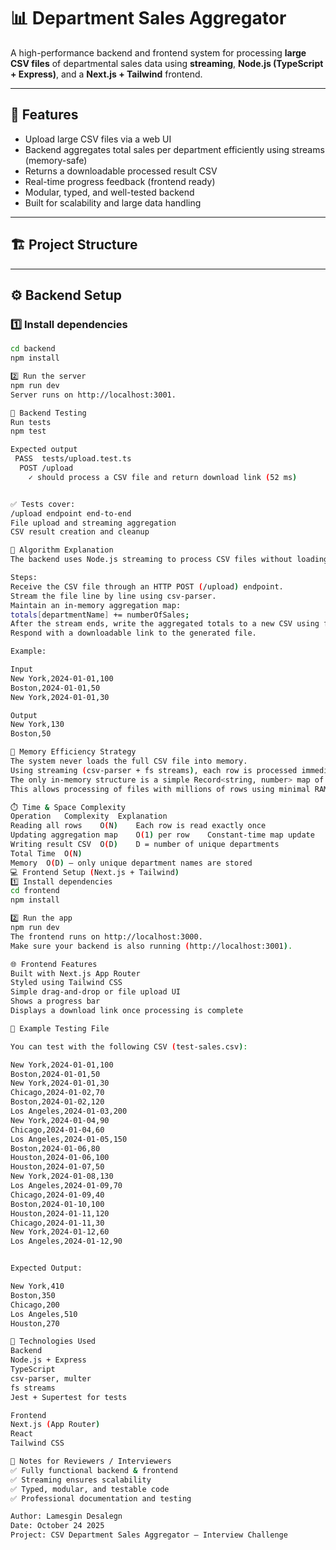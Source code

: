 # 📊 Department Sales Aggregator

A high-performance backend and frontend system for processing **large CSV files** of departmental sales data using **streaming**, **Node.js (TypeScript + Express)**, and a **Next.js + Tailwind** frontend.

---

## 🚀 Features

- Upload large CSV files via a web UI  
- Backend aggregates total sales per department efficiently using streams (memory-safe)  
- Returns a downloadable processed result CSV  
- Real-time progress feedback (frontend ready)  
- Modular, typed, and well-tested backend  
- Built for scalability and large data handling  

---

## 🏗️ Project Structure


---

## ⚙️ Backend Setup

### 1️⃣ Install dependencies
```bash
cd backend
npm install

2️⃣ Run the server
npm run dev
Server runs on http://localhost:3001.

🧪 Backend Testing
Run tests
npm test

Expected output
 PASS  tests/upload.test.ts
  POST /upload
    ✓ should process a CSV file and return download link (52 ms)


✅ Tests cover:
/upload endpoint end-to-end
File upload and streaming aggregation
CSV result creation and cleanup

🧮 Algorithm Explanation
The backend uses Node.js streaming to process CSV files without loading them fully into memory.

Steps:
Receive the CSV file through an HTTP POST (/upload) endpoint.
Stream the file line by line using csv-parser.
Maintain an in-memory aggregation map:
totals[departmentName] += numberOfSales;
After the stream ends, write the aggregated totals to a new CSV using fs.createWriteStream().
Respond with a downloadable link to the generated file.

Example:

Input
New York,2024-01-01,100
Boston,2024-01-01,50
New York,2024-01-01,30

Output
New York,130
Boston,50

🧠 Memory Efficiency Strategy
The system never loads the full CSV file into memory.
Using streaming (csv-parser + fs streams), each row is processed immediately and discarded.
The only in-memory structure is a simple Record<string, number> map of departments and totals.
This allows processing of files with millions of rows using minimal RAM.

⏱️ Time & Space Complexity
Operation	Complexity	Explanation
Reading all rows	O(N)	Each row is read exactly once
Updating aggregation map	O(1) per row	Constant-time map update
Writing result CSV	O(D)	D = number of unique departments
Total Time	O(N)	
Memory	O(D) — only unique department names are stored	
💻 Frontend Setup (Next.js + Tailwind)
1️⃣ Install dependencies
cd frontend
npm install

2️⃣ Run the app
npm run dev
The frontend runs on http://localhost:3000.
Make sure your backend is also running (http://localhost:3001).

🌐 Frontend Features
Built with Next.js App Router
Styled using Tailwind CSS
Simple drag-and-drop or file upload UI
Shows a progress bar
Displays a download link once processing is complete

🧩 Example Testing File

You can test with the following CSV (test-sales.csv):

New York,2024-01-01,100
Boston,2024-01-01,50
New York,2024-01-01,30
Chicago,2024-01-02,70
Boston,2024-01-02,120
Los Angeles,2024-01-03,200
New York,2024-01-04,90
Chicago,2024-01-04,60
Los Angeles,2024-01-05,150
Boston,2024-01-06,80
Houston,2024-01-06,100
Houston,2024-01-07,50
New York,2024-01-08,130
Los Angeles,2024-01-09,70
Chicago,2024-01-09,40
Boston,2024-01-10,100
Houston,2024-01-11,120
Chicago,2024-01-11,30
New York,2024-01-12,60
Los Angeles,2024-01-12,90


Expected Output:

New York,410
Boston,350
Chicago,200
Los Angeles,510
Houston,270

🧰 Technologies Used
Backend
Node.js + Express
TypeScript
csv-parser, multer
fs streams
Jest + Supertest for tests

Frontend
Next.js (App Router)
React
Tailwind CSS

🧾 Notes for Reviewers / Interviewers
✅ Fully functional backend & frontend
✅ Streaming ensures scalability
✅ Typed, modular, and testable code
✅ Professional documentation and testing

Author: Lamesgin Desalegn
Date: October 24 2025
Project: CSV Department Sales Aggregator – Interview Challenge

